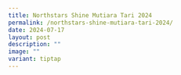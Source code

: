```yaml
---
title: Northstars Shine Mutiara Tari 2024
permalink: /northstars-shine-mutiara-tari-2024/
date: 2024-07-17
layout: post
description: ""
image: ""
variant: tiptap
---
```

